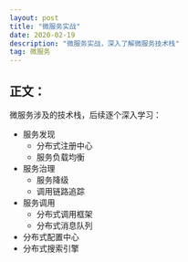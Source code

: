 ```yaml
---
layout: post
title: "微服务实战"
date: 2020-02-19 
description: "微服务实战，深入了解微服务技术栈"
tag: 微服务 
---   
```


## 正文：

微服务涉及的技术栈，后续逐个深入学习：
* 服务发现 
    * 分布式注册中心
    * 服务负载均衡
* 服务治理
    * 服务降级
    * 调用链路追踪
* 服务调用
    * 分布式调用框架
    * 分布式消息队列
* 分布式配置中心
* 分布式搜索引擎
